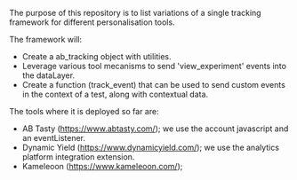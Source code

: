 The purpose of this repository is to list variations of a single tracking framework for different personalisation tools.

The framework will:
- Create a ab_tracking object with utilities.
- Leverage various tool mecanisms to send 'view_experiment' events into the dataLayer.
- Create a function (track_event) that can be used to send custom events in the context of a test, along with contextual data.

The tools where it is deployed so far are:
- AB Tasty (https://www.abtasty.com/); we use the account javascript and an eventListener.
- Dynamic Yield (https://www.dynamicyield.com/); we use the analytics platform integration extension.
- Kameleoon (https://www.kameleoon.com/);
